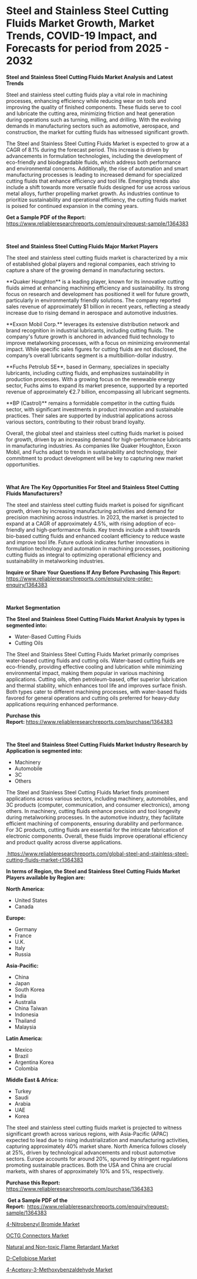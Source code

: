 <p><h1>Steel and Stainless Steel Cutting Fluids Market Growth, Market Trends, COVID-19 Impact, and Forecasts for period from 2025 - 2032</h1></p><p><strong>Steel and Stainless Steel Cutting Fluids Market Analysis and Latest Trends</strong></p>
<p><p>Steel and stainless steel cutting fluids play a vital role in machining processes, enhancing efficiency while reducing wear on tools and improving the quality of finished components. These fluids serve to cool and lubricate the cutting area, minimizing friction and heat generation during operations such as turning, milling, and drilling. With the evolving demands in manufacturing sectors such as automotive, aerospace, and construction, the market for cutting fluids has witnessed significant growth.</p><p>The Steel and Stainless Steel Cutting Fluids Market is expected to grow at a CAGR of 8.1% during the forecast period. This increase is driven by advancements in formulation technologies, including the development of eco-friendly and biodegradable fluids, which address both performance and environmental concerns. Additionally, the rise of automation and smart manufacturing processes is leading to increased demand for specialized cutting fluids that enhance efficiency and tool life. Emerging trends also include a shift towards more versatile fluids designed for use across various metal alloys, further propelling market growth. As industries continue to prioritize sustainability and operational efficiency, the cutting fluids market is poised for continued expansion in the coming years.</p></p>
<p><strong>Get a Sample PDF of the Report:&nbsp;</strong> <a href="https://www.reliableresearchreports.com/enquiry/request-sample/1364383?utm_campaign=37&utm_medium=2&utm_source=Github&utm_content=ia&utm_term=03022025&utm_id=steel-and-stainless-steel-cutting-fluids">https://www.reliableresearchreports.com/enquiry/request-sample/1364383</a></p>
<p>&nbsp;</p>
<p><strong>Steel and Stainless Steel Cutting Fluids Major Market Players</strong></p>
<p><p>The steel and stainless steel cutting fluids market is characterized by a mix of established global players and regional companies, each striving to capture a share of the growing demand in manufacturing sectors. </p><p>**Quaker Houghton** is a leading player, known for its innovative cutting fluids aimed at enhancing machining efficiency and sustainability. Its strong focus on research and development has positioned it well for future growth, particularly in environmentally friendly solutions. The company reported sales revenue of approximately $1 billion in recent years, reflecting a steady increase due to rising demand in aerospace and automotive industries.</p><p>**Exxon Mobil Corp.** leverages its extensive distribution network and brand recognition in industrial lubricants, including cutting fluids. The company's future growth is anchored in advanced fluid technology to improve metalworking processes, with a focus on minimizing environmental impact. While specific sales figures for cutting fluids are not disclosed, the company’s overall lubricants segment is a multibillion-dollar industry.</p><p>**Fuchs Petrolub SE**, based in Germany, specializes in specialty lubricants, including cutting fluids, and emphasizes sustainability in production processes. With a growing focus on the renewable energy sector, Fuchs aims to expand its market presence, supported by a reported revenue of approximately €2.7 billion, encompassing all lubricant segments.</p><p>**BP (Castrol)** remains a formidable competitor in the cutting fluids sector, with significant investments in product innovation and sustainable practices. Their sales are supported by industrial applications across various sectors, contributing to their robust brand loyalty.</p><p>Overall, the global steel and stainless steel cutting fluids market is poised for growth, driven by an increasing demand for high-performance lubricants in manufacturing industries. As companies like Quaker Houghton, Exxon Mobil, and Fuchs adapt to trends in sustainability and technology, their commitment to product development will be key to capturing new market opportunities.</p></p>
<p>&nbsp;</p>
<p><strong>What Are The Key Opportunities For Steel and Stainless Steel Cutting Fluids Manufacturers?</strong></p>
<p><p>The steel and stainless steel cutting fluids market is poised for significant growth, driven by increasing manufacturing activities and demand for precision machining across industries. In 2023, the market is projected to expand at a CAGR of approximately 4.5%, with rising adoption of eco-friendly and high-performance fluids. Key trends include a shift towards bio-based cutting fluids and enhanced coolant efficiency to reduce waste and improve tool life. Future outlook indicates further innovations in formulation technology and automation in machining processes, positioning cutting fluids as integral to optimizing operational efficiency and sustainability in metalworking industries.</p></p>
<p><strong>Inquire or Share Your Questions If Any Before Purchasing This Report:</strong> <a href="https://www.reliableresearchreports.com/enquiry/pre-order-enquiry/1364383?utm_campaign=37&utm_medium=2&utm_source=Github&utm_content=ia&utm_term=03022025&utm_id=steel-and-stainless-steel-cutting-fluids">https://www.reliableresearchreports.com/enquiry/pre-order-enquiry/1364383</a></p>
<p>&nbsp;</p>
<p><strong>Market Segmentation</strong></p>
<p><strong>The Steel and Stainless Steel Cutting Fluids Market Analysis by types is segmented into:</strong></p>
<p><ul><li>Water-Based Cutting Fluids</li><li>Cutting Oils</li></ul></p>
<p><p>The Steel and Stainless Steel Cutting Fluids Market primarily comprises water-based cutting fluids and cutting oils. Water-based cutting fluids are eco-friendly, providing effective cooling and lubrication while minimizing environmental impact, making them popular in various machining applications. Cutting oils, often petroleum-based, offer superior lubrication and thermal stability, which enhances tool life and improves surface finish. Both types cater to different machining processes, with water-based fluids favored for general operations and cutting oils preferred for heavy-duty applications requiring enhanced performance.</p></p>
<p><strong>Purchase this Report:&nbsp;</strong><a href="https://www.reliableresearchreports.com/purchase/1364383?utm_campaign=37&utm_medium=2&utm_source=Github&utm_content=ia&utm_term=03022025&utm_id=steel-and-stainless-steel-cutting-fluids">https://www.reliableresearchreports.com/purchase/1364383</a></p>
<p>&nbsp;</p>
<p><strong>The Steel and Stainless Steel Cutting Fluids Market Industry Research by Application is segmented into:</strong></p>
<p><ul><li>Machinery</li><li>Automobile</li><li>3C</li><li>Others</li></ul></p>
<p><p>The Steel and Stainless Steel Cutting Fluids Market finds prominent applications across various sectors, including machinery, automobiles, and 3C products (computer, communication, and consumer electronics), among others. In machinery, cutting fluids enhance precision and tool longevity during metalworking processes. In the automotive industry, they facilitate efficient machining of components, ensuring durability and performance. For 3C products, cutting fluids are essential for the intricate fabrication of electronic components. Overall, these fluids improve operational efficiency and product quality across diverse applications.</p></p>
<p><a href="https://www.reliableresearchreports.com/global-steel-and-stainless-steel-cutting-fluids-market-r1364383?utm_campaign=37&utm_medium=2&utm_source=Github&utm_content=ia&utm_term=03022025&utm_id=steel-and-stainless-steel-cutting-fluids">&nbsp;https://www.reliableresearchreports.com/global-steel-and-stainless-steel-cutting-fluids-market-r1364383</a></p>
<p><strong>In terms of Region, the Steel and Stainless Steel Cutting Fluids Market Players available by Region are:</strong></p>
<p>
    <p> <strong> North America: </strong>
        <ul>
            <li>United States</li>
            <li>Canada</li>
        </ul>
        </p> 
    <p> <strong> Europe: </strong>
        <ul>
            <li>Germany</li>
            <li>France</li>
            <li>U.K.</li>
            <li>Italy</li>
            <li>Russia</li>
        </ul>
        </p> 
    <p> <strong> Asia-Pacific: </strong>
        <ul>
            <li>China</li>
            <li>Japan</li>
            <li>South Korea</li>
            <li>India</li>
            <li>Australia</li>
            <li>China Taiwan</li>
            <li>Indonesia</li>
            <li>Thailand</li>
            <li>Malaysia</li>
        </ul>
        </p> 
    <p> <strong> Latin America: </strong>
        <ul>
            <li>Mexico</li>
            <li>Brazil</li>
            <li>Argentina Korea</li>
            <li>Colombia</li>
        </ul>
        </p> 
    <p> <strong> Middle East & Africa: </strong>
        <ul>
            <li>Turkey</li>
            <li>Saudi</li>
            <li>Arabia</li>
            <li>UAE</li>
            <li>Korea</li>
        </ul>
    </p>
    </p>
<p><p>The steel and stainless steel cutting fluids market is projected to witness significant growth across various regions, with Asia-Pacific (APAC) expected to lead due to rising industrialization and manufacturing activities, capturing approximately 40% market share. North America follows closely at 25%, driven by technological advancements and robust automotive sectors. Europe accounts for around 20%, spurred by stringent regulations promoting sustainable practices. Both the USA and China are crucial markets, with shares of approximately 10% and 5%, respectively.</p></p>
<p><strong>Purchase this Report: </strong><a href="https://www.reliableresearchreports.com/purchase/1364383?utm_campaign=37&utm_medium=2&utm_source=Github&utm_content=ia&utm_term=03022025&utm_id=steel-and-stainless-steel-cutting-fluids">https://www.reliableresearchreports.com/purchase/1364383</a></p>
<p>&nbsp;<strong>Get a Sample PDF of the Report:&nbsp;&nbsp;</strong><a href="https://www.reliableresearchreports.com/enquiry/request-sample/1364383?utm_campaign=37&utm_medium=2&utm_source=Github&utm_content=ia&utm_term=03022025&utm_id=steel-and-stainless-steel-cutting-fluids">https://www.reliableresearchreports.com/enquiry/request-sample/1364383</a></p>
<p><strong></strong></p>
<p><p><a href="https://github.com/raeezkenedz/Market-Research-Report-List-1/blob/main/4-nitrobenzyl-bromide-market.md?utm_campaign=37&utm_medium=2&utm_source=Github&utm_content=ia&utm_term=03022025&utm_id=steel-and-stainless-steel-cutting-fluids">4-Nitrobenzyl Bromide Market</a></p><p><a href="https://github.com/dierdrecrichton210/Market-Research-Report-List-1/blob/main/octg-connectors-market.md?utm_campaign=37&utm_medium=2&utm_source=Github&utm_content=ia&utm_term=03022025&utm_id=steel-and-stainless-steel-cutting-fluids">OCTG Connectors Market</a></p><p><a href="https://github.com/cheryjhonson/Market-Research-Report-List-1/blob/main/natural-and-non-toxic-flame-retardant-market.md?utm_campaign=37&utm_medium=2&utm_source=Github&utm_content=ia&utm_term=03022025&utm_id=steel-and-stainless-steel-cutting-fluids">Natural and Non-toxic Flame Retardant Market</a></p><p><a href="https://github.com/pelahotayabe/Market-Research-Report-List-1/blob/main/d-cellobiose-market.md?utm_campaign=37&utm_medium=2&utm_source=Github&utm_content=ia&utm_term=03022025&utm_id=steel-and-stainless-steel-cutting-fluids">D-Cellobiose Market</a></p><p><a href="https://github.com/elitasvimal/Market-Research-Report-List-1/blob/main/4-acetoxy-3-methoxybenzaldehyde-market.md?utm_campaign=37&utm_medium=2&utm_source=Github&utm_content=ia&utm_term=03022025&utm_id=steel-and-stainless-steel-cutting-fluids">4-Acetoxy-3-Methoxybenzaldehyde Market</a></p></p>